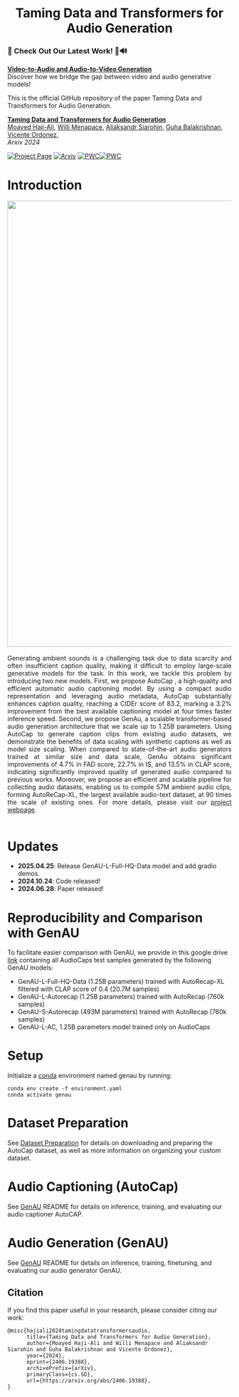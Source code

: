 <h1 align="center">
  <!-- <img src="assets/logo.png" width="50" style="vertical-align: middle;"/> -->
 Taming Data and Transformers for Audio Generation
</h1>

### 🚀 Check Out Our Latest Work! 🎥🔊  
**[Video-to-Audio and Audio-to-Video Generation](https://snap-research.github.io/AVLink/)**  
Discover how we bridge the gap between video and audio generative models! 

This is the official GitHub repository of the paper Taming Data and Transformers for Audio Generation.


**[Taming Data and Transformers for Audio Generation](https://snap-research.github.io/GenAU)**
</br>
[Moayed Haji-Ali](https://moayedha.com/),
[Willi Menapace](https://www.willimenapace.com/),
[Aliaksandr Siarohin](https://aliaksandrsiarohin.github.io/aliaksandr-siarohin-website/),
[Guha Balakrishnan](https://www.guhabalakrishnan.com),
[Vicente Ordonez](https://vislang.ai/),
</br>
*Arxiv 2024*

[![Project Page](https://img.shields.io/badge/Project-Page-green.svg)](https://snap-research.github.io/GenAU) [![Arxiv](https://img.shields.io/badge/arxiv-2406.19388-b31b1b)](https://arxiv.org/abs/2406.19388) [![PWC](https://img.shields.io/endpoint.svg?url=https://paperswithcode.com/badge/taming-data-and-transformers-for-audio-1/audio-captioning-on-audiocaps)](https://paperswithcode.com/sota/audio-captioning-on-audiocaps?p=taming-data-and-transformers-for-audio-1)[![PWC](https://img.shields.io/endpoint.svg?url=https://paperswithcode.com/badge/taming-data-and-transformers-for-audio-1/audio-generation-on-audiocaps)](https://paperswithcode.com/sota/audio-generation-on-audiocaps?p=taming-data-and-transformers-for-audio-1)



# Introduction

<div align="justify">
<div>
<img src="assets/framework.jpg" width="1000" />
</div>
</br>
Generating ambient sounds is a challenging task due to data scarcity and often
insufficient caption quality, making it difficult to employ large-scale generative
models for the task. In this work, we tackle this problem by introducing two
new models. First, we propose AutoCap , a high-quality and efficient automatic
audio captioning model. By using a compact audio representation and leveraging
audio metadata, AutoCap substantially enhances caption quality, reaching a CIDEr
score of 83.2, marking a 3.2% improvement from the best available captioning
model at four times faster inference speed. Second, we propose GenAu, a scalable
transformer-based audio generation architecture that we scale up to 1.25B parameters. Using AutoCap to generate caption clips from existing audio datasets, we
demonstrate the benefits of data scaling with synthetic captions as well as model
size scaling. When compared to state-of-the-art audio generators trained at similar
size and data scale, GenAu obtains significant improvements of 4.7% in FAD
score, 22.7% in IS, and 13.5% in CLAP score, indicating significantly improved
quality of generated audio compared to previous works. Moreover, we propose an
efficient and scalable pipeline for collecting audio datasets, enabling us to compile
57M ambient audio clips, forming AutoReCap-XL, the largest available audio-text
dataset, at 90 times the scale of existing ones. For more details, please visit our <a href='https://snap-research.github.io/GenAU'>project webpage</a>.
</div> 
<br>


# Updates
- **2025.04.25**: Release GenAU-L-Full-HQ-Data model and add gradio demos.
- **2024.10.24**: Code released!
- **2024.06.28**: Paper released!


# Reproducibility and Comparison with GenAU
To facilitate easier comparison with GenAU, we provide in this google drive [link](https://drive.google.com/drive/folders/1Prq-wI1q2NLJeBW-UZ8OMcJ0OHLYfyND?usp=sharing) containing all AudioCaps test samples generated by the following GenAU models:

- GenAU-L-Full-HQ-Data (1.25B parameters) trained with AutoRecap-XL filtered with CLAP score of 0.4 (20.7M samples)
- GenAU-L-Autorecap (1.25B parameters) trained with AutoRecap (760k samples)
- GenAU-S-Autorecap (493M parameters) trained with AutoRecap (760k samples)
- GenAU-L-AC, 1.25B parameters model trained only on AudioCaps



# Setup
Initialize a [conda](https://docs.conda.io/en/latest) environment named genau by running:
```
conda env create -f environment.yaml
conda activate genau
```
# Dataset Preparation 
See [Dataset Preparation](./dataset_preperation/README.md) for details on downloading and preparing the AutoCap dataset, as well as more information on organizing your custom dataset.

# Audio Captioning (AutoCap)
See [GenAU](./AutoCap/README.md) README for details on inference, training, and evaluating our audio captioner AutoCAP.

# Audio Generation (GenAU)
See [GenAU](./GenAU/README.md) README for details on inference, training, finetuning, and evaluating our audio generator GenAU.


## Citation
If you find this paper useful in your research, please consider citing our work:
```
@misc{hajiali2024tamingdatatransformersaudio,
      title={Taming Data and Transformers for Audio Generation}, 
      author={Moayed Haji-Ali and Willi Menapace and Aliaksandr Siarohin and Guha Balakrishnan and Vicente Ordonez},
      year={2024},
      eprint={2406.19388},
      archivePrefix={arXiv},
      primaryClass={cs.SD},
      url={https://arxiv.org/abs/2406.19388}, 
}
```
